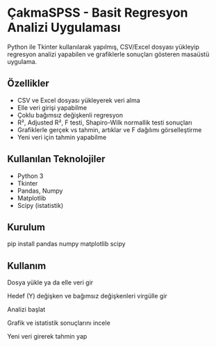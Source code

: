 # ÇakmaSPSS - Basit Regresyon Analizi Uygulaması

Python ile Tkinter kullanılarak yapılmış, CSV/Excel dosyası yükleyip regresyon analizi yapabilen ve grafiklerle sonuçları gösteren masaüstü uygulama.

## Özellikler
- CSV ve Excel dosyası yükleyerek veri alma
- Elle veri girişi yapabilme
- Çoklu bağımsız değişkenli regresyon
- R², Adjusted R², F testi, Shapiro-Wilk normallik testi sonuçları
- Grafiklerle gerçek vs tahmin, artıklar ve F dağılımı görselleştirme
- Yeni veri için tahmin yapabilme

## Kullanılan Teknolojiler
- Python 3
- Tkinter
- Pandas, Numpy
- Matplotlib
- Scipy (istatistik)

## Kurulum 
pip install pandas numpy matplotlib scipy

## Kullanım
Dosya yükle ya da elle veri gir

Hedef (Y) değişken ve bağımsız değişkenleri virgülle gir

Analizi başlat

Grafik ve istatistik sonuçlarını incele

Yeni veri girerek tahmin yap
